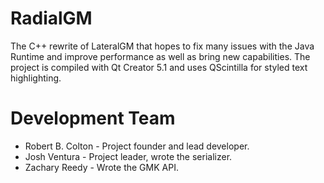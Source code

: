 RadialGM
==================
The C++ rewrite of LateralGM that hopes to fix many issues with the Java Runtime and improve performance as well 
as bring new capabilities. The project is compiled with Qt Creator 5.1 and uses QScintilla for styled text highlighting.

Development Team
==================
* Robert B. Colton - Project founder and lead developer.
* Josh Ventura - Project leader, wrote the serializer.
* Zachary Reedy - Wrote the GMK API.
